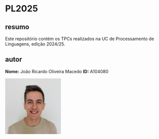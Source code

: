 # PL2025

## resumo

Este repositório contém os TPCs realizados na UC de Processamento de Linguagens, edição 2024/25.

## autor

**Nome:** João Ricardo Oliveira Macedo
**ID:** A104080

![A104080 - João Macedo](A104080.png)
